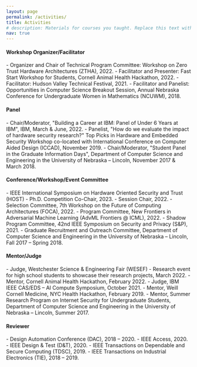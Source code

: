 ```yaml
---
layout: page
permalink: /activities/
title: Activities
# description: Materials for courses you taught. Replace this text with your description.
nav: true
---
```


<!-- For now, this page is assumed to be a static description of your courses. You can convert it to a collection similar to `_projects/` so that you can have a dedicated page for each course.

Organize your courses by years, topics, or universities, however you like! -->

<h4><b>Workshop Organizer/Facilitator</b></h4>
- Organizer and Chair of Technical Program Committee: Workshop on Zero Trust Hardware Architectures (ZTHA), 2022.
- Facilitator and Presenter: Fast Start Workshop for Students, Cornell Animal Health Hackathon, 2022. 
- Facilitator: Hudson Valley Technical Festival, 2021. 
- Facilitator and Panelist: Opportunities in Computer Science Breakout Session, Annual Nebraska Conference for Undergraduate Women in Mathematics (NCUWM), 2018. 


<h4><b>Panel</b></h4>
- Chair/Moderator, "Building a Career at IBM: Panel of Under 6 Years at IBM", IBM, March & June, 2022. 
- Panelist, "How do we evaluate the impact of hardware security research?" Top Picks in Hardware and Embedded Security Workshop co-located with International Conference on Computer Aided Design (ICCAD), November 2019. 
- Chair/Moderator, "Student Panel in the Graduate Information Days", Department of Computer Science and Engineering in the University of Nebraska – Lincoln, November 2017 & March 2018. 

<h4><b>Conference/Workshop/Event Committee</b></h4>
- IEEE International Symposium on Hardware Oriented Security and Trust (HOST)
    - Ph.D. Competition Co-Chair, 2023. 
    - Session Chair, 2022.
- Selection Committee, 7th Workshop on the Future of Computing Architectures (FOCA), 2022. 
- Program Committee, New Frontiers in Adversarial Machine Learning (AdvML Frontiers @ ICML), 2022. 
- Shadow Program Committee, 42nd IEEE Symposium on Security and Privacy (S&P), 2021. 
- Graduate Recruitment and Outreach Committee, Department of Computer Science and Engineering in the University of Nebraska – Lincoln, Fall 2017 – Spring 2018. 

<h4><b>Mentor/Judge</b></h4>
- Judge, Westchester Science & Engineering Fair (WESEF) - Research event for high school students to showcase their research projects, March 2022. 
- Mentor, Cornell Animal Health Hackathon, February 2022. 
- Judge, IBM IEEE CAS/EDS – AI Compute Symposium, October 2021. 
- Mentor, Weill Cornell Medicine, NYC Health Hackathon, February 2019. 
- Mentor, Summer Research Program on Internet Security for Undergraduate Students, Department of Computer Science and Engineering in the University of Nebraska – Lincoln, Summer 2017. 

<h4><b>Reviewer</b></h4>
- Design Automation Conference (DAC), 2018 – 2020.
- IEEE Access, 2020. 
- IEEE Design & Test (D&T), 2020. 
- IEEE Transactions on Dependable and Secure Computing (TDSC), 2019. 
- IEEE Transactions on Industrial Electronics (TIE), 2018 – 2019. 
